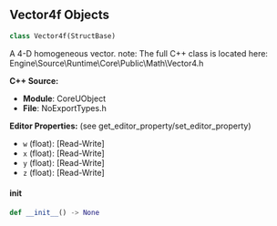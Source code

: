 ## Vector4f Objects

```python
class Vector4f(StructBase)
```

A 4-D homogeneous vector.
note: The full C++ class is located here: Engine\Source\Runtime\Core\Public\Math\Vector4.h

**C++ Source:**

- **Module**: CoreUObject
- **File**: NoExportTypes.h

**Editor Properties:** (see get_editor_property/set_editor_property)

- ``w`` (float):  [Read-Write]
- ``x`` (float):  [Read-Write]
- ``y`` (float):  [Read-Write]
- ``z`` (float):  [Read-Write]

<a id="unreal.Vector4f.__init__"></a>

#### __init__

```python
def __init__() -> None
```

<a id="unreal.FloatRK4SpringInterpolator"></a>